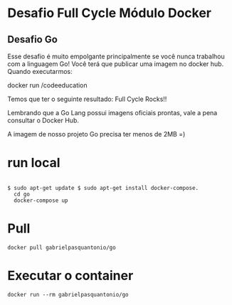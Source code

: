 # Desafio Full Cycle Módulo Docker
## Desafio Go

Esse desafio é muito empolgante principalmente se você nunca trabalhou com a linguagem Go!
Você terá que publicar uma imagem no docker hub. Quando executarmos:

docker run <seu-user>/codeeducation

Temos que ter o seguinte resultado: Full Cycle Rocks!!

Lembrando que a Go Lang possui imagens oficiais prontas, vale a pena consultar o Docker Hub.

A imagem de nosso projeto Go precisa ter menos de 2MB =)


# run local 
```

$ sudo apt-get update $ sudo apt-get install docker-compose.
  cd go
  docker-compose up
```

# Pull 
```
docker pull gabrielpasquantonio/go
```

# Executar o container
```
docker run --rm gabrielpasquantonio/go
```

